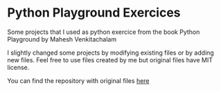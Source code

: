 # Python Playground Exercices
Some projects that I used as python exercice from the book Python Playground by Mahesh Venkitachalam

I slightly changed some projects by modifying existing files or by adding new files.
Feel free to use files created by me but original files have MIT license.

You can find the repository with original files [here](https://github.com/electronut/pp)
